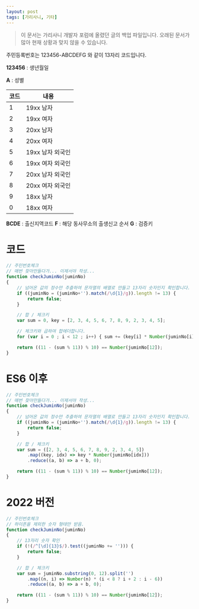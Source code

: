 ```yaml
---
layout: post
tags: [가리사니, 기타]
---
```


> 이 문서는 가리사니 개발자 포럼에 올렸던 글의 백업 파일입니다.
오래된 문서가 많아 현재 상황과 맞지 않을 수 있습니다.


주민등록번호는 123456-ABCDEFG 와 같이 13자리 코드입니다.

**123456** : 생년월일

**A** : 성별

|코드|내용|
|-|-|
|1|19xx 남자|
|2|19xx 여자|
|3|20xx 남자|
|4|20xx 여자|
|5|19xx 남자 외국인|
|6|19xx 여자 외국인|
|7|20xx 남자 외국인|
|8|20xx 여자 외국인|
|9|18xx 남자|
|0|18xx 여자|

**BCDE** : 출신지역코드
**F** : 해당 동사무소의 출생신고 순서
**G** : 검증키


# 코드
``` javascript
// 주민번호체크
// 매번 찾아만들다가... 이제서야 작성...
function checkJuminNo(juminNo)
{
	// 넘어온 값의 정수만 추츨하여 문자열의 배열로 만들고 13자리 숫자인지 확인합니다.
	if ((juminNo = (juminNo+'').match(/\d{1}/g)).length != 13) {
		return false;
	}

	// 합 / 체크키
	var sum = 0, key = [2, 3, 4, 5, 6, 7, 8, 9, 2, 3, 4, 5];

	// 체크키와 곱하여 합에더합니다.
	for (var i = 0 ; i < 12 ; i++) { sum += (key[i] * Number(juminNo[i])); }

	return ((11 - (sum % 11)) % 10) == Number(juminNo[12]);
}
```

# ES6 이후
``` javascript
// 주민번호체크
// 매번 찾아만들다가... 이제서야 작성...
function checkJuminNo(juminNo)
{
	// 넘어온 값의 정수만 추츨하여 문자열의 배열로 만들고 13자리 숫자인지 확인합니다.
	if ((juminNo = (juminNo+'').match(/\d{1}/g)).length != 13) {
		return false;
	}

	// 합 / 체크키
	var sum = ([2, 3, 4, 5, 6, 7, 8, 9, 2, 3, 4, 5])
		.map((key, idx) => key * Number(juminNo[idx]))
		.reduce((a, b) => a + b, 0);

	return ((11 - (sum % 11)) % 10) == Number(juminNo[12]);
}
```

# 2022 버전
``` javascript
// 주민번호체크
// 하이픈을 제외한 숫자 형태만 받음.
function checkJuminNo(juminNo)
{
	// 13자리 숫자 확인
	if (!(/^[\d]{13}$/).test((juminNo += ''))) {
		return false;
	}

	// 합 / 체크키
	var sum = juminNo.substring(0, 12).split('')
		.map((n, i) => Number(n) * (i < 8 ? i + 2 : i - 6))
		.reduce((a, b) => a + b, 0);

	return ((11 - (sum % 11)) % 10) == Number(juminNo[12]);
}
```